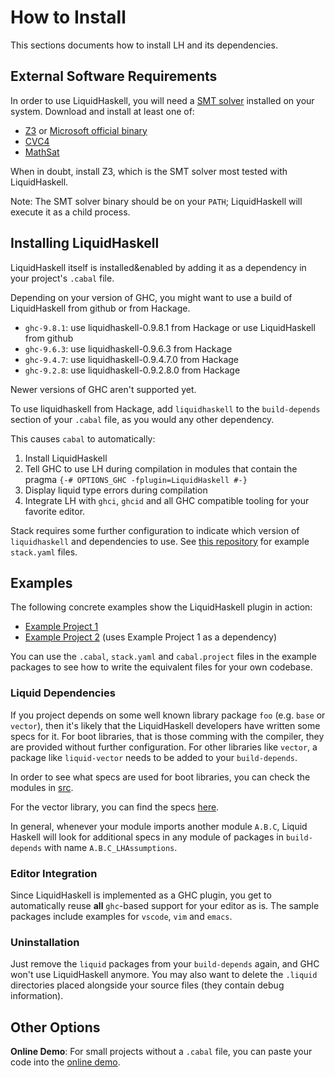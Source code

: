# How to Install

This sections documents how to install LH and its dependencies.

## External Software Requirements

In order to use LiquidHaskell, you will need a [SMT solver](https://en.wikipedia.org/wiki/Satisfiability_modulo_theories)
installed on your system. Download and install at least one of:

* [Z3](https://github.com/Z3Prover/z3) or [Microsoft official binary](https://github.com/Z3Prover/z3/releases)
* [CVC4](https://cvc4.github.io/)
* [MathSat](https://mathsat.fbk.eu/)

When in doubt, install Z3, which is the SMT solver most tested with LiquidHaskell.

Note: The SMT solver binary should be on your `PATH`; LiquidHaskell will execute it as a child process.

## Installing LiquidHaskell

LiquidHaskell itself is installed&enabled by adding it as a dependency in your project's `.cabal` file.

Depending on your version of GHC, you might want to use a build of LiquidHaskell from github or from Hackage.

* `ghc-9.8.1`: use liquidhaskell-0.9.8.1 from Hackage or use LiquidHaskell from github
* `ghc-9.6.3`: use liquidhaskell-0.9.6.3 from Hackage
* `ghc-9.4.7`: use liquidhaskell-0.9.4.7.0 from Hackage
* `ghc-9.2.8`: use liquidhaskell-0.9.2.8.0 from Hackage

Newer versions of GHC aren't supported yet.

To use liquidhaskell from Hackage, add `liquidhaskell` to the `build-depends`
section of your `.cabal` file, as you would any other dependency.

This causes `cabal` to automatically:

1. Install LiquidHaskell
2. Tell GHC to use LH during compilation in modules that contain the pragma `{-# OPTIONS_GHC -fplugin=LiquidHaskell #-}`
3. Display liquid type errors during compilation
4. Integrate LH with `ghci`, `ghcid` and all GHC compatible tooling for your favorite editor.

Stack requires some further configuration to indicate which version of `liquidhaskell`
and dependencies to use. See [this repository](https://github.com/ucsd-progsys/lh-plugin-demo)
for example `stack.yaml` files.

## Examples

The following concrete examples show the LiquidHaskell plugin in action:

- [Example Project 1](https://github.com/ucsd-progsys/lh-plugin-demo)
- [Example Project 2](https://github.com/ucsd-progsys/lh-plugin-demo-client) (uses Example Project 1 as a dependency)

You can use the `.cabal`, `stack.yaml` and `cabal.project` files in the
example packages to see how to write the equivalent files for your own
codebase.

### Liquid Dependencies

If you project depends on some well known library package `foo` (e.g. `base` or `vector`), then it's likely that the LiquidHaskell developers have written some specs for it. For boot libraries, that is those comming with the compiler, they are provided without further configuration. For other libraries like `vector`, a package like `liquid-vector` needs to be added to your `build-depends`.

In order to see what specs are used for boot libraries, you can check the
modules in [src](https://github.com/ucsd-progsys/liquidhaskell/tree/develop/src).

For the vector library, you can find the specs [here](https://github.com/ucsd-progsys/liquidhaskell/tree/develop/liquid-vector).

In general, whenever your module imports another module `A.B.C`, Liquid Haskell
will look for additional specs in any module of packages in `build-depends` with name
`A.B.C_LHAssumptions`.

### Editor Integration

Since LiquidHaskell is implemented as a GHC plugin, you get to automatically reuse **all** `ghc`-based support
for your editor as is. The sample packages include examples for `vscode`, `vim` and `emacs`.

### Uninstallation

Just remove the `liquid` packages from your `build-depends` again, and GHC won't use LiquidHaskell anymore.
You may also want to delete the `.liquid` directories placed alongside your source files (they contain debug information).

## Other Options

**Online Demo**: For small projects without a `.cabal` file, you can paste your code into the [online demo](http://goto.ucsd.edu:8090/index.html).
